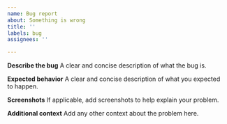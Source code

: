 ```yaml
---
name: Bug report
about: Something is wrong
title: ''
labels: bug
assignees: ''

---
```

<!--Please be aware that GNOME Code of Conduct applies to Alpaca, https://conduct.gnome.org/-->
**Describe the bug**
A clear and concise description of what the bug is.

**Expected behavior**
A clear and concise description of what you expected to happen.

**Screenshots**
If applicable, add screenshots to help explain your problem.

**Additional context**
Add any other context about the problem here.
